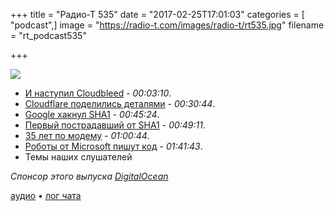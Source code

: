 +++
title = "Радио-Т 535"
date = "2017-02-25T17:01:03"
categories = [ "podcast",]
image = "https://radio-t.com/images/radio-t/rt535.jpg"
filename = "rt_podcast535"

+++

![](https://radio-t.com/images/radio-t/rt535.jpg)

- [И наступил Cloudbleed](http://gizmodo.com/everything-you-need-to-know-about-cloudbleed-the-lates-1792710616) - *00:03:10*.
- [Cloudflare поделились деталями](https://blog.cloudflare.com/incident-report-on-memory-leak-caused-by-cloudflare-parser-bug/) - *00:30:44*.
- [Google хакнул SHA1](https://security.googleblog.com/2017/02/announcing-first-sha1-collision.html) - *00:45:24*.
- [Первый пострадавший от SHA1](https://arstechnica.com/security/2017/02/watershed-sha1-collision-just-broke-the-webkit-repository-others-may-follow/) - *00:49:11*.
- [35 лет по модему](https://www.reddit.com/r/electronics/comments/5upft3/my_cad_software_called_home_and_noone_answered_so/) - *01:00:44*.
- [Роботы от Microsoft пишут код](https://thenextweb.com/artificial-intelligence/2017/02/23/microsofts-new-ai-sucks-at-coding-as-much-as-the-typical-stack-overflow-user/) - *01:41:43*.
- Темы наших слушателей

_Спонсор этого выпуска [DigitalOcean](https://www.digitalocean.com)_

[аудио](https://cdn.radio-t.com/rt_podcast535.mp3) • [лог чата](http://chat.radio-t.com/logs/radio-t-535.html)
<audio src="https://cdn.radio-t.com/rt_podcast535.mp3" preload="none"></audio>